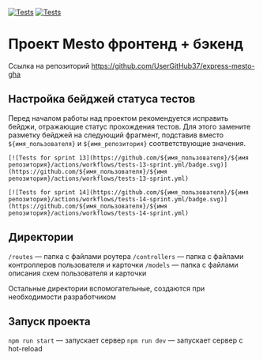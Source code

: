 [![Tests](https://github.com/UserGitHub37/express-mesto-gha/actions/workflows/tests-13-sprint.yml/badge.svg)](https://github.com/UserGitHub37/express-mesto-gha/actions/workflows/tests-13-sprint.yml) [![Tests](https://github.com/UserGitHub37/express-mesto-gha/actions/workflows/tests-14-sprint.yml/badge.svg)](https://github.com/UserGitHub37/express-mesto-gha/actions/workflows/tests-14-sprint.yml)
# Проект Mesto фронтенд + бэкенд

Ссылка на репозиторий https://github.com/UserGitHub37/express-mesto-gha

## Настройка бейджей статуса тестов
Перед началом работы над проектом рекомендуется исправить бейджи, отражающие статус прохождения тестов.
Для этого замените разметку бейджей на следующий фрагмент, подставив вместо `${имя_пользователя}` и `${имя_репозитория}` соответствующие значения.

```
[![Tests for sprint 13](https://github.com/${имя_пользователя}/${имя репозитория}/actions/workflows/tests-13-sprint.yml/badge.svg)](https://github.com/${имя_пользователя}/${имя репозитория}/actions/workflows/tests-13-sprint.yml)

[![Tests for sprint 14](https://github.com/${имя_пользователя}/${имя репозитория}/actions/workflows/tests-14-sprint.yml/badge.svg)](https://github.com/${имя_пользователя}/${имя репозитория}/actions/workflows/tests-14-sprint.yml)
```


## Директории

`/routes` — папка с файлами роутера
`/controllers` — папка с файлами контроллеров пользователя и карточки
`/models` — папка с файлами описания схем пользователя и карточки

Остальные директории вспомогательные, создаются при необходимости разработчиком

## Запуск проекта

`npm run start` — запускает сервер
`npm run dev` — запускает сервер с hot-reload
